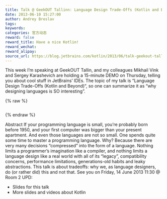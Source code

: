 ```yaml
---
title: Talk @ GeekOUT Tallinn: Language Design Trade-Offs (Kotlin and Beyond)
date: 2013-06-10 15:27:00
author: Andrey Breslav
tags:
keywords:
categories: 官方动态
reward: false
reward_title: Have a nice Kotlin!
reward_wechat:
reward_alipay:
source_url: https://blog.jetbrains.com/kotlin/2013/06/talk-geekout-tallinn-language-design-trade-offs-kotlin-and-beyond/
---
```


This week I’m speaking at GeekOUT Tallin, and my colleagues Mikhail Vink and Sergey Karashevich are holding a 15-minute DEMO on Thursday, telling you about cool stuff in JetBrains’ IDEs.
The topic of my talk is “Language Design Trade-Offs (Kotlin and Beyond)“, so one can summarize it as “why designing languages is SO interesting”.

{% raw %}
<p style="text-align: center"><img alt="" class="aligncenter" data-recalc-dims="1" src="https://i0.wp.com/www.b-lay.com/wp-content/uploads/2013/01/finding_balance_news_625x430.jpg?w=350&amp;ssl=1"/> <span id="more-1080"></span></p>
{% endraw %}

Abstract
If your programming language is small, you’re probably born before 1950, and your first computer was bigger than your present apartment. And even those languages are not so small. One spends quite some time to master a programming language. Why?
Because there are very many decisions “compressed” into the form of a language. Nothing limits a programmer’s imagination like a compiler, and nothing limits a language design like a real world with all of its “legacy”, compatibility concerns, performance limitations, generations-old habits and leaky abstractions.
This talk is about tradeoffs: why we, as language designers, do (or rather did) this and not that.
See you on Friday, 14 June 2013 11:30 @ Room 2
UPD:

* Slides for this talk
* More slides and videos about Kotlin


